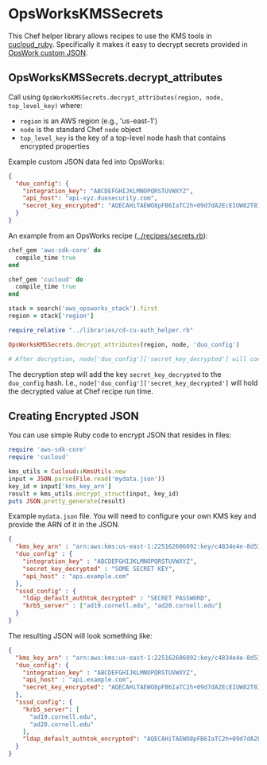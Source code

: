 # OpsWorksKMSSecrets

This Chef helper library allows recipes to use the KMS tools in [cucloud_ruby](https://github.com/CU-CloudCollab/cucloud_ruby). Specifically it makes it easy to decrypt secrets provided in [OpsWork custom JSON](http://docs.aws.amazon.com/opsworks/latest/userguide/workingstacks-json.html).

## OpsWorksKMSSecrets.decrypt_attributes

Call using `OpsWorksKMSSecrets.decrypt_attributes(region, node, top_level_key)` where:
* `region` is an AWS region (e.g., 'us-east-1')
* `node` is the standard Chef `node` object
* `top_level_key` is the key of a top-level node hash that contains encrypted properties

Example custom JSON data fed into OpsWorks:
```JSON
{
  "duo_config": {
    "integration_key": "ABCDEFGHIJKLMNOPQRSTUVWXYZ",
    "api_host": "api-xyz.duosecurity.com",
    "secret_key_encrypted": "AQECAHiTAEWO8pFB6IaTC2h+09d7dA2EcEIUW82T8I31+YU3RQAAAIcwgYQGCSqGSIb3DQEHBqB3MHUCAQAwcAYJKoZIhvcNAQcBMB4GCWCGSAFlAwQBLjARBAxpsDSluFm/Vsb2EpYCARCAQ+W6qTyezBwn0ptlfWhOtXwTEnqe71vQomblZair3JiDA/MELYd84UgpBfwU6axKjUiNDknJAK1TgXCMhdKrF12eb5U="
  }
}
```

An example from an OpsWorks recipe ([../recipes/secrets.rb](../recipes/secrets.rb)):
```ruby
chef_gem 'aws-sdk-core' do
  compile_time true
end

chef_gem 'cucloud' do
  compile_time true
end

stack = search('aws_opsworks_stack').first
region = stack['region']

require_relative "../libraries/cd-cu-auth_helper.rb"

OpsWorksKMSSecrets.decrypt_attributes(region, node, 'duo_config')

# After decryption, node['duo_config']['secret_key_decrypted'] will contain the decrypted value of node['duo_config']['secret_key_encrypted'].
```

The decryption step will add the key `secret_key_decrypted` to the `duo_config` hash. I.e., `node['duo_config']['secret_key_decrypted']` will hold the decrypted value at Chef recipe run time.

## Creating Encrypted JSON

You can use simple Ruby code to encrypt JSON that resides in files:
```Ruby
require 'aws-sdk-core'
require 'cucloud'

kms_utils = Cucloud::KmsUtils.new
input = JSON.parse(File.read('mydata.json'))
key_id = input['kms_key_arn']
result = kms_utils.encrypt_struct(input, key_id)
puts JSON.pretty_generate(result)
```

Example `mydata.json` file. You will need to configure your own KMS key and provide the ARN of it in the JSON.

```JSON
{
  "kms_key_arn" : "arn:aws:kms:us-east-1:225162606092:key/c4834e4e-8d53-40f9-aca8-c1596ffa110b",
  "duo_config" : {
    "integration_key" : "ABCDEFGHIJKLMNOPQRSTUVWXYZ",
    "secret_key_decrypted" : "SOME SECRET KEY",
    "api_host" : "api.example.com"
  },
  "sssd_config" : {
    "ldap_default_authtok_decrypted" : "SECRET PASSWORD",
    "krb5_server" : ["ad19.cornell.edu", "ad20.cornell.edu"]
  }
}
```

The resulting JSON will look something like:
```JSON
{
  "kms_key_arn" : "arn:aws:kms:us-east-1:225162606092:key/c4834e4e-8d53-40f9-aca8-c1596ffa110b",
  "duo_config": {
    "integration_key" : "ABCDEFGHIJKLMNOPQRSTUVWXYZ",
    "api_host" : "api.example.com",
    "secret_key_encrypted": "AQECAHiTAEWO8pFB6IaTC2h+09d7dA2EcEIUW82T8I31+YU3RQAAAIcwgYQGCSqGSIb3DQEHBqB3MHUCAQAwcAYJKoZIhvcNAQcBMB4GCWCGSAFlAwQBLjARBAxpsDSluFm/Vsb2EpYCARCAQ+W6qTyezBwn0ptlfWhOtXwTEnqe71vQomblZair3JiDA/MELYd84UgpBfwU6axKjUiNDknJAK1TgXCMhdKrF12eb5U="
  },
  "sssd_config": {
    "krb5_server": [
      "ad19.cornell.edu",
      "ad20.cornell.edu"
    ],
    "ldap_default_authtok_encrypted": "AQECAHiTAEWO8pFB6IaTC2h+09d7dA2EcEIUW82T8I31+YU3RQAAAGYwZAYJKoZIhvcNAQcGoFcwVQIBADBQBgkqhkiG9w0BBwEwHgYJYIZIAWUDBAEuMBEEDOVp+RPdZTfE7pXXJgIBEIAjr69VIu8eZjd6DEL4yJ/AW5ajnLU6VgqQWhhsYIRUC2SEU0c="
  }
}
```


